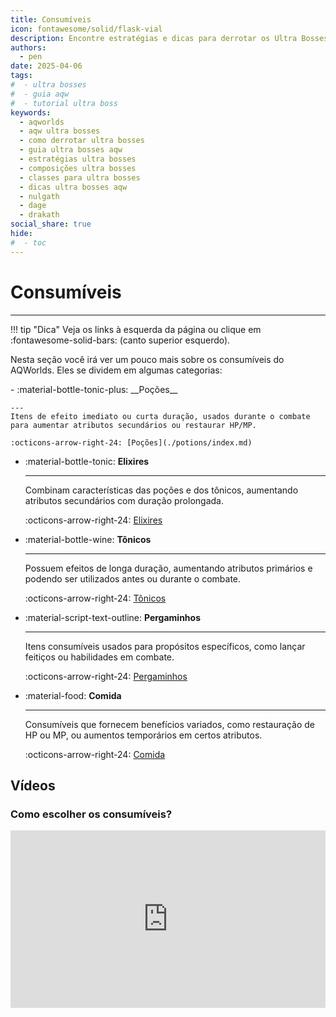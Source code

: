 ```yaml
---
title: Consumíveis
icon: fontawesome/solid/flask-vial
description: Encontre estratégias e dicas para derrotar os Ultra Bosses em AdventureQuest Worlds.
authors:
  - pen
date: 2025-04-06
tags:
#  - ultra bosses
#  - guia aqw
#  - tutorial ultra boss
keywords:
  - aqworlds
  - aqw ultra bosses
  - como derrotar ultra bosses
  - guia ultra bosses aqw
  - estratégias ultra bosses
  - composições ultra bosses
  - classes para ultra bosses
  - dicas ultra bosses aqw
  - nulgath
  - dage
  - drakath
social_share: true
hide:
#  - toc
---
```

# Consumíveis
---
!!! tip "Dica"
    Veja os links à esquerda da página ou clique em :fontawesome-solid-bars: (canto superior esquerdo).

Nesta seção você irá ver um pouco mais sobre os consumíveis do AQWorlds. Eles se dividem em algumas categorias:

<link rel="stylesheet" href="../../assets/css/alchemy.css">
<div id="alchemy-calculator"></div>
<script src="../../assets/js/ing.js"></script>
<script src="../../assets/js/alc.js"></script>

<div class="grid cards" markdown>
-   :material-bottle-tonic-plus: __Poções__

    ---
    Itens de efeito imediato ou curta duração, usados durante o combate para aumentar atributos secundários ou restaurar HP/MP.

    :octicons-arrow-right-24: [Poções](./potions/index.md)

-   :material-bottle-tonic: __Elixires__

    ---
    Combinam características das poções e dos tônicos, aumentando atributos secundários com duração prolongada.

    :octicons-arrow-right-24: [Elixires](./elixirs/index.md)

-   :material-bottle-wine: __Tônicos__

    ---
    Possuem efeitos de longa duração, aumentando atributos primários e podendo ser utilizados antes ou durante o combate.

    :octicons-arrow-right-24: [Tônicos](./tonics/index.md)

-   :material-script-text-outline: __Pergaminhos__

    ---
    Itens consumíveis usados para propósitos específicos, como lançar feitiços ou habilidades em combate.

    :octicons-arrow-right-24: [Pergaminhos](./scrolls/index.md)

-   :material-food: __Comida__

    ---
    Consumíveis que fornecem benefícios variados, como restauração de HP ou MP, ou aumentos temporários em certos atributos.

    :octicons-arrow-right-24: [Comida](./foods/index.md)
</div>


## Vídeos

### Como escolher os consumíveis?
<div style="position: relative; width: 100%; padding-bottom: 56.25%; height: 0; overflow: hidden;">
  <iframe 
    src="https://www.youtube.com/embed/Zzmp3azwedk?si=W1xxYvuB8pcXBjjk" 
    title="YouTube video player" 
    frameborder="0" 
    allow="accelerometer; autoplay; clipboard-write; encrypted-media; gyroscope; picture-in-picture; web-share" 
    referrerpolicy="strict-origin-when-cross-origin" 
    allowfullscreen 
    style="position: absolute; top: 0; left: 0; width: 100%; height: 100%;"
  ></iframe>
</div>



